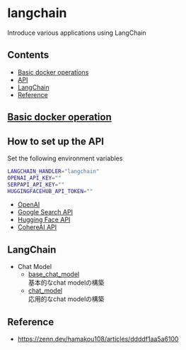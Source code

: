 # langchain
Introduce various applications using LangChain

## Contents
* [Basic docker operations](#basic-docker-operations)
* [API](#api)
* [LangChain](#langchain)
* [Reference](#reference) 


## [Basic docker operation](https://github.com/fuyu-quant/dockerfile-for-data-scientists)

## How to set up the API
Set the following environment variables
```bash
LANGCHAIN_HANDLER="langchain"
OPENAI_API_KEY=""
SERPAPI_API_KEY=""
HUGGINGFACEHUB_API_TOKEN=""

```

* [OpenAI](https://platform.openai.com/account/api-keys)
* [Google Search API](https://serpapi.com/dashboard)
* [Hugging Face API](https://huggingface.co/settings/tokens)
* [CohereAI API](https://dashboard.cohere.ai/api-keys)


## LangChain
* Chat Model
    * [base_chat_model](https://github.com/fuyu-quant/langchain/blob/main/examples/base_chat_model.ipynb)  
    基本的なchat modelの構築
    * [chat_model](https://github.com/fuyu-quant/langchain/blob/main/examples/chat_model.ipynb)  
    応用的なchat modelの構築


## Reference
* https://zenn.dev/hamakou108/articles/ddddf1aa5a6100